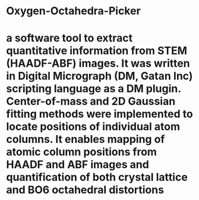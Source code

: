 # Oxygen-Octahedra-Picker
# a software tool to extract quantitative information from STEM (HAADF-ABF) images. It was written in Digital Micrograph (DM, Gatan Inc) scripting language as a DM plugin. Center-of-mass and 2D Gaussian fitting methods were implemented to locate positions of individual atom columns. It enables mapping of atomic column positions from HAADF and ABF images and quantification of both crystal lattice and BO6 octahedral distortions
